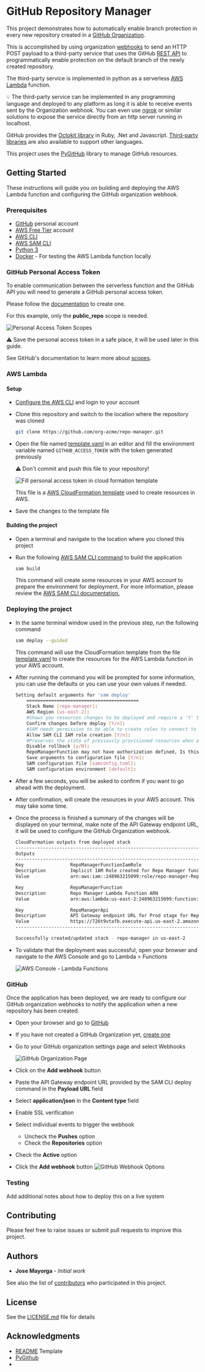 # GitHub Repository Manager

This project demonstrates how to automatically enable branch protection in every new repository created in a [GitHub Organization](https://docs.github.com/en/organizations/collaborating-with-groups-in-organizations/about-organizations).

This is accomplished by using organization [webhooks](https://docs.github.com/en/rest/reference/orgs#webhooks) to send an HTTP POST payload to a third-party service that uses the GitHub [REST API](https://docs.github.com/en/rest) to programmatically enable protection on the default branch of the newly created repository.

The third-party service is implemented in python as a serverless [AWS Lambda](https://aws.amazon.com/lambda/) function.

:bulb: The third-party service can be implemented in any programming language and deployed to any platform as long it is able to receive events sent by the Organization webhook. You can even use [ngrok](https://ngrok.com/) or similar solutions to expose the service directly from an http server running in localhost.

GitHub provides the [Octokit library](https://docs.github.com/en/rest/overview/libraries) in Ruby, .Net and Javascript. [Third-party libraries](https://docs.github.com/en/rest/overview/libraries#third-party-libraries) are also available to support other languages.

This project uses the [PyGitHub](https://github.com/PyGithub/PyGithub) library to manage GitHub resources.

## Getting Started

These instructions will guide you on building and deploying the AWS Lambda function and configuring the GitHub organization webhook.

### Prerequisites
- [GitHub](https://docs.github.com/en/get-started/signing-up-for-github/signing-up-for-a-new-github-account) personal account
- [AWS Free Tier](https://aws.amazon.com/free/) account
- [AWS CLI](https://aws.amazon.com/cli/)
- [AWS SAM CLI](https://docs.aws.amazon.com/serverless-application-model/latest/developerguide/serverless-sam-cli-install.html)
- [Python 3](https://www.python.org/downloads/)
- [Docker](https://hub.docker.com/search/?type=edition&offering=community) - For testing the AWS Lambda function locally

### GitHub Personal Access Token
To enable communication between the serverless function and the GitHub API you will need to generate a GitHub personal access token.

Please follow the [documentation](https://docs.github.com/en/authentication/keeping-your-account-and-data-secure/creating-a-personal-access-token) to create one.

For this example, only the **public_repo** scope is needed.

![Personal Access Token Scopes](images/pat_scopes.png)

:warning: Save the personal access token in a safe place, it will be used later in this guide.

See GitHub's documentation to learn more about [scopes](https://docs.github.com/en/developers/apps/building-oauth-apps/scopes-for-oauth-apps#available-scopes).
### AWS Lambda

#### Setup
- [Configure the AWS CLI](https://docs.aws.amazon.com/cli/latest/userguide/cli-configure-quickstart.html) and login to your account
- Clone this repository and switch to the location where the repository was cloned

	```bash
	git clone https://github.com/org-acme/repo-manager.git
	```
- Open the file named [template.yaml](template.yaml) in an editor and fill the environment variable named `GITHUB_ACCESS_TOKEN` with the token generated previously
	
	:warning: Don't commit and push this file to your repository!
	
	![Fill personal access token in cloud formation template](images/pat_template.png)
	
	This file is a [AWS CloudFormation template](https://docs.aws.amazon.com/AWSCloudFormation/latest/UserGuide/aws-resource-lambda-function.html) used to create resources in AWS.

- Save the changes to the template file

#### Building the project

- Open a terminal and navigate to the location where you cloned this project
- Run the following [AWS SAM CLI command](https://docs.aws.amazon.com/serverless-application-model/latest/developerguide/sam-cli-command-reference-sam-build.html) to build the application

	```bash
	sam build
	```
	This command will create some resources in your AWS account to prepare the environment for deployment. For more information, please review the [AWS SAM CLI documentation.](https://docs.aws.amazon.com/serverless-application-model/latest/developerguide/serverless-sam-cli-command-reference.html)

### Deploying the project

- In the same terminal window used in the previous step, run the following command

	```bash
	sam deploy --guided
	```
	This command will use the CloudFormation template from the file [template.yaml](template.yaml) to create the resources for the AWS Lambda function in your AWS account.
	
- After running the command you will be prompted for some information, you can use the defaults or you can use your own values if needed.

	```sh
	Setting default arguments for 'sam deploy'
		=========================================
		Stack Name [repo-manager]:
		AWS Region [us-east-2]:
		#Shows you resources changes to be deployed and require a 'Y' to initiate deploy
		Confirm changes before deploy [Y/n]:
		#SAM needs permission to be able to create roles to connect to the resources in your template
		Allow SAM CLI IAM role creation [Y/n]:
		#Preserves the state of previously provisioned resources when an operation fails
		Disable rollback [y/N]:
		RepoManagerFunction may not have authorization defined, Is this okay? [y/N]: y
		Save arguments to configuration file [Y/n]:
		SAM configuration file [samconfig.toml]:
		SAM configuration environment [default]:
	```
- After a few seconds, you will be asked to confirm if you want to go ahead with the deployment. 
- After confirmation, will create the resources in your AWS account. This may take some time.
- Once the process is finished a summary of the changes will be displayed on your terminal, make note of the API Gateway endpoint URL, it will be used to configure the GitHub Organization webhook.
	
	```bash
	CloudFormation outputs from deployed stack
	---------------------------------------------------------------------------------------------------------------------------------------------------------------------------------------------------------------------------------------------------------------------------
	Outputs
	---------------------------------------------------------------------------------------------------------------------------------------------------------------------------------------------------------------------------------------------------------------------------
	Key                 RepoManagerFunctionIamRole
	Description         Implicit IAM Role created for Repo Manager function
	Value               arn:aws:iam::248963215099:role/repo-manager-RepoManagerFunctionRole-7VCRYYA197XM
	
	Key                 RepoManagerFunction
	Description         Repo Manager Lambda Function ARN
	Value               arn:aws:lambda:us-east-2:248963215099:function:repo-manager-RepoManagerFunction-P8s89GztRZC5
	
	Key                 RepoManagerApi
	Description         API Gateway endpoint URL for Prod stage for Repo Manager function
	Value               https://726t9vtafb.execute-api.us-east-2.amazonaws.com/Prod/webhook/
	---------------------------------------------------------------------------------------------------------------------------------------------------------------------------------------------------------------------------------------------------------------------------
	
	Successfully created/updated stack - repo-manager in us-east-2
	```
- To validate that the deployment was successful, open your browser and navigate to the AWS Console  and go to Lambda > Functions


	![AWS Console - Lambda Functions](images/aws_lambda_function.png)
	
### GitHub

Once the application has been deployed, we are ready to configure our GitHub organization webhooks to notify the application when a new repository has been created.

- Open your browser and go to [GitHub](https://github.com)
- If you have not created a GitHub Organization yet, [create one](https://docs.github.com/en/organizations/collaborating-with-groups-in-organizations/creating-a-new-organization-from-scratch)
- Go to your GitHub organization settings page and select Webhooks

	![GitHub Organization Page](images/github_org_page.png)

- Click on the **Add webhook** button
- Paste the API Gateway endpoint URL provided by the SAM CLI deploy command in the **Payload URL** field
- Select **application/json** in the **Content type** field
- Enable SSL verification
- Select individual events to trigger the webhook
	- Uncheck the **Pushes** option
	- Check the **Repositories** option 
- Check the **Active** option
- Click the **Add webhook** button
	![GitHub Webhook Options](images/github_webhook_options.png)


### Testing

Add additional notes about how to deploy this on a live system



## Contributing

Please feel free to raise issues or submit pull requests to improve this project.

## Authors

* **Jose Mayorga** - *Initial work*

See also the list of [contributors](https://github.com/org-acme/repo-manager/contributors) who participated in this project.

## License

See the [LICENSE.md](LICENSE.md) file for details

## Acknowledgments

* [README](https://gist.github.com/PurpleBooth/109311bb0361f32d87a2) Template
* [PyGithub](https://pygithub.readthedocs.io/en/latest/introduction.html)
*
